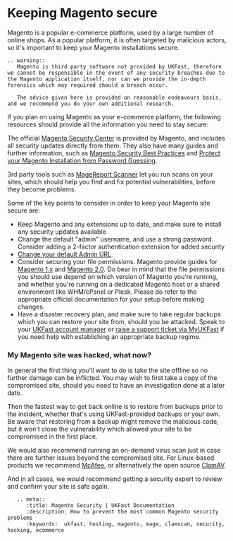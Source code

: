 # Keeping Magento secure

Magento is a popular e-commerce platform, used by a large number of online shops. As a popular platform, it is often targeted by malicious actors, so it's important to keep your Magento installations secure.

```eval_rst
.. warning::
   Magento is third party software not provided by UKFast, therefore we cannot be responsible in the event of any security breaches due to the Magento application itself, nor can we provide the in-depth forensics which may required should a breach occur.  

   The advice given here is provided on reasonable endeavours basis, and we recommend you do your own additional research.
```

If you plan on using Magento as your e-commerce platform, the following resources should provide all the information you need to stay secure:

The official [Magento Security Center](https://magento.com/security) is provided by Magento, and includes all security updates directly from them. They also have many guides and further information, such as [Magento Security Best Practices](http://docs.magento.com/m1/ce/user_guide/magento/magento-security-best-practices.html) and [Protect your Magento Installation from Password Guessing](https://magento.com/security/best-practices/protect-your-magento-installation-password-guessing-new-update).

3rd party tools such as [MageReport Scanner](https://www.magereport.com/) let you run scans on your sites, which should help you find and fix potential vulnerabilities, before they become problems.

Some of the key points to consider in order to keep your Magento site secure are:

- Keep Magento and any extensions up to date, and make sure to install any security updates available
- Change the default "admin" username, and use a strong password. Consider adding a 2-factor authentication extension for added security
- [Change your default Admin URL](http://docs.magento.com/m1/ce/user_guide/configuration/url-admin-custom.html).
- Consider securing your file permissions. Magento provide guides for [Magento 1.x](http://devdocs.magento.com/guides/m1x/install/installer-privileges_after.html) and [Magento 2.0](http://devdocs.magento.com/guides/v2.0/config-guide/prod/prod_file-sys-perms.html). Do bear in mind that the file permissions you should use depend on which version of Magento you're running, and whether you're running on a dedicated Magento host or a shared environment like WHM/cPanel or Plesk. Please do refer to the appropriate official documentation for your setup before making changes.
- Have a disaster recovery plan, and make sure to take regular backups which you can restore your site from, should you be attacked.  Speak to your [UKFast account manager](https://my.ukfast.co.uk/account/your-account-manager.php) or [raise a support ticket via MyUKFast](https://my.ukfast.co.uk/pss/add.php) if you need help with establishing an appropriate backup regime.

### My Magento site was hacked, what now?

In general the first thing you'll want to do is take the site offline so no further damage can be inflicted. You may wish to first take a copy of the compromised site, should you need to have an investigation done at a later date.

Then the fastest way to get back online is to restore from backups prior to the incident, whether that's using UKFast-provided backups or your own. Be aware that restoring from a backup might remove the malicious code, but it won't close the vulnerability which allowed your site to be compromised in the first place.

We would also recommend running an on-demand virus scan just in case there are further issues beyond the compromised site. For Linux-based products we recommend [McAfee](/security/antivirus/), or alternatively the open source [ClamAV](https://www.clamav.net).

And in all cases, we would recommend getting a security expert to review and confirm your site is safe again.


```eval_rst
   .. meta::
      :title: Magento Security | UKFast Documentation
      :description: How to prevent the most common Magento security problems
      :keywords:  ukfast, hosting, magento, mage, clamscan, security, hacking, ecommerce

